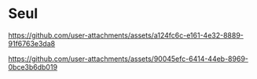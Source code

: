 # Seul

https://github.com/user-attachments/assets/a124fc6c-e161-4e32-8889-91f6763e3da8


https://github.com/user-attachments/assets/90045efc-6414-44eb-8969-0bce3b6db019


